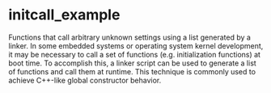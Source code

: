 # initcall_example
Functions that call arbitrary unknown settings using a list generated by a linker.
In some embedded systems or operating system kernel development, it may be necessary to call a set of functions (e.g. initialization functions) at boot time.
To accomplish this, a linker script can be used to generate a list of functions and call them at runtime. This technique is commonly used to achieve C++-like global constructor behavior.
